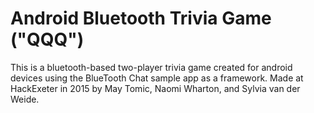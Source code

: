 
Android Bluetooth Trivia Game ("QQQ")
===================================

This is a bluetooth-based two-player trivia game created for android devices using the BlueTooth Chat sample app as a framework. 
Made at HackExeter in 2015 by May Tomic, Naomi Wharton, and Sylvia van der Weide.
